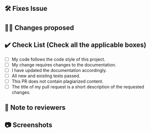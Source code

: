 <!-- If your PR fixes an open issue, use `Closes #101` to link your PR with the issue. #101 stands for the issue number you are fixing -->

## 🛠️ Fixes Issue

<!-- Remove this section if not applicable -->

<!-- Example: Closes #31 -->

## 👨‍💻 Changes proposed

<!-- List all the proposed changes in your PR -->

## ✔️ Check List (Check all the applicable boxes) <!-- Follow the below conventions to check the box -->

<!-- Mark all the applicable boxes. To mark the box as done follow the following conventions -->
<!--
[x] - Correct; marked as done
[ ] - Not correct; marked as **not** done
-->

- [ ] My code follows the code style of this project.
- [ ] My change requires changes to the documentation.
- [ ] I have updated the documentation accordingly.
- [ ] All new and existing tests passed.
- [ ] This PR does not contain plagiarized content.
- [ ] The title of my pull request is a short description of the requested changes.

## 📄 Note to reviewers

<!-- Add notes to reviewers if applicable -->

## 📷 Screenshots

<!-- Add screenshots which support your changes, if not applicable remove the section -->

